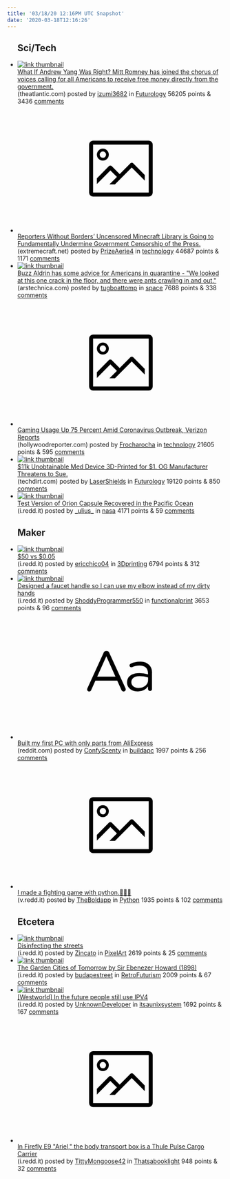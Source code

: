 ```yaml
---
title: '03/18/20 12:16PM UTC Snapshot'
date: '2020-03-18T12:16:26'
---
```

<ul>
<h2>Sci/Tech</h2>

<li><a href='https://www.theatlantic.com/politics/archive/2020/03/coronavirus-romney-yang-money/608134/'><img src='https://a.thumbs.redditmedia.com/ddjhXWmn9Mw4SKgCr-sq-GaaALEEWF2yuWt47pAPXx8.jpg' alt='link thumbnail'></a><div><div class='linkTitle'><a href='https://www.theatlantic.com/politics/archive/2020/03/coronavirus-romney-yang-money/608134/'>What If Andrew Yang Was Right? Mitt Romney has joined the chorus of voices calling for all Americans to receive free money directly from the government.</a></div>(theatlantic.com) posted by <a href='https://www.reddit.com/user/izumi3682'>izumi3682</a> in <a href='https://www.reddit.com/r/Futurology'>Futurology</a> 56205 points & 3436 <a href='https://www.reddit.com/r/Futurology/comments/fk4r9t/what_if_andrew_yang_was_right_mitt_romney_has/'>comments</a></div></li>

<li><a href='https://www.extremecraft.net/news/uncensored-minecraft-library/'><svg version='1.1' viewBox='-34 -14 104 64' preserveAspectRatio='xMidYMid meet' xmlns='http://www.w3.org/2000/svg' xmlns:xlink='http://www.w3.org/1999/xlink'>
    <title>link thumbnail</title>
    <path d='M32,4H4A2,2,0,0,0,2,6V30a2,2,0,0,0,2,2H32a2,2,0,0,0,2-2V6A2,2,0,0,0,32,4ZM4,30V6H32V30Z'></path>
    <path d='M8.92,14a3,3,0,1,0-3-3A3,3,0,0,0,8.92,14Zm0-4.6A1.6,1.6,0,1,1,7.33,11,1.6,1.6,0,0,1,8.92,9.41Z'></path>
    <path d='M22.78,15.37l-5.4,5.4-4-4a1,1,0,0,0-1.41,0L5.92,22.9v2.83l6.79-6.79L16,22.18l-3.75,3.75H15l8.45-8.45L30,24V21.18l-5.81-5.81A1,1,0,0,0,22.78,15.37Z'></path>
    </svg></a><div><div class='linkTitle'><a href='https://www.extremecraft.net/news/uncensored-minecraft-library/'>Reporters Without Borders’ Uncensored Minecraft Library is Going to Fundamentally Undermine Government Censorship of the Press.</a></div>(extremecraft.net) posted by <a href='https://www.reddit.com/user/PrizeAerie4'>PrizeAerie4</a> in <a href='https://www.reddit.com/r/technology'>technology</a> 44687 points & 1171 <a href='https://www.reddit.com/r/technology/comments/fk500o/reporters_without_borders_uncensored_minecraft/'>comments</a></div></li>

<li><a href='https://arstechnica.com/science/2020/03/dont-worry-buzz-aldrin-is-protecting-himself-from-the-coronavirus/'><img src='https://b.thumbs.redditmedia.com/c0F89K8NlCeL7ojWtinmto_sXwjL6hFoe1IsE_6SoBg.jpg' alt='link thumbnail'></a><div><div class='linkTitle'><a href='https://arstechnica.com/science/2020/03/dont-worry-buzz-aldrin-is-protecting-himself-from-the-coronavirus/'>Buzz Aldrin has some advice for Americans in quarantine - "We looked at this one crack in the floor, and there were ants crawling in and out."</a></div>(arstechnica.com) posted by <a href='https://www.reddit.com/user/tugboattomp'>tugboattomp</a> in <a href='https://www.reddit.com/r/space'>space</a> 7688 points & 338 <a href='https://www.reddit.com/r/space/comments/fkin23/buzz_aldrin_has_some_advice_for_americans_in/'>comments</a></div></li>

<li><a href='https://www.hollywoodreporter.com/news/gaming-usage-up-75-percent-coronavirus-outbreak-verizon-reports-1285140'><svg version='1.1' viewBox='-34 -14 104 64' preserveAspectRatio='xMidYMid meet' xmlns='http://www.w3.org/2000/svg' xmlns:xlink='http://www.w3.org/1999/xlink'>
    <title>link thumbnail</title>
    <path d='M32,4H4A2,2,0,0,0,2,6V30a2,2,0,0,0,2,2H32a2,2,0,0,0,2-2V6A2,2,0,0,0,32,4ZM4,30V6H32V30Z'></path>
    <path d='M8.92,14a3,3,0,1,0-3-3A3,3,0,0,0,8.92,14Zm0-4.6A1.6,1.6,0,1,1,7.33,11,1.6,1.6,0,0,1,8.92,9.41Z'></path>
    <path d='M22.78,15.37l-5.4,5.4-4-4a1,1,0,0,0-1.41,0L5.92,22.9v2.83l6.79-6.79L16,22.18l-3.75,3.75H15l8.45-8.45L30,24V21.18l-5.81-5.81A1,1,0,0,0,22.78,15.37Z'></path>
    </svg></a><div><div class='linkTitle'><a href='https://www.hollywoodreporter.com/news/gaming-usage-up-75-percent-coronavirus-outbreak-verizon-reports-1285140'>Gaming Usage Up 75 Percent Amid Coronavirus Outbreak, Verizon Reports</a></div>(hollywoodreporter.com) posted by <a href='https://www.reddit.com/user/Frocharocha'>Frocharocha</a> in <a href='https://www.reddit.com/r/technology'>technology</a> 21605 points & 595 <a href='https://www.reddit.com/r/technology/comments/fkg4xy/gaming_usage_up_75_percent_amid_coronavirus/'>comments</a></div></li>

<li><a href='https://www.techdirt.com/articles/20200317/04381644114/volunteers-3d-print-unobtainable-11000-valve-1-to-keep-covid-19-patients-alive-original-manufacturer-threatens-to-sue.shtml'><img src='https://b.thumbs.redditmedia.com/G31l-oYrfHPunjsgb8VybbQ9YqtQFA5P4bi1gegALVw.jpg' alt='link thumbnail'></a><div><div class='linkTitle'><a href='https://www.techdirt.com/articles/20200317/04381644114/volunteers-3d-print-unobtainable-11000-valve-1-to-keep-covid-19-patients-alive-original-manufacturer-threatens-to-sue.shtml'>$11k Unobtainable Med Device 3D-Printed for $1. OG Manufacturer Threatens to Sue.</a></div>(techdirt.com) posted by <a href='https://www.reddit.com/user/LaserShields'>LaserShields</a> in <a href='https://www.reddit.com/r/Futurology'>Futurology</a> 19120 points & 850 <a href='https://www.reddit.com/r/Futurology/comments/fki4he/11k_unobtainable_med_device_3dprinted_for_1_og/'>comments</a></div></li>

<li><a href='https://i.redd.it/hqpr0uyy98n41.jpg'><img src='https://b.thumbs.redditmedia.com/1KFdqZbP4CYnyWc3SjEFoboXA4nYoPJo7wBmX8RFFwE.jpg' alt='link thumbnail'></a><div><div class='linkTitle'><a href='https://i.redd.it/hqpr0uyy98n41.jpg'>Test Version of Orion Capsule Recovered in the Pacific Ocean</a></div>(i.redd.it) posted by <a href='https://www.reddit.com/user/_ulius_'>_ulius_</a> in <a href='https://www.reddit.com/r/nasa'>nasa</a> 4171 points & 59 <a href='https://www.reddit.com/r/nasa/comments/fk4izi/test_version_of_orion_capsule_recovered_in_the/'>comments</a></div></li>

<h2>Maker</h2>

<li><a href='https://i.redd.it/452w7h7c09n41.jpg'><img src='https://a.thumbs.redditmedia.com/WFQ_d-N3Y7WbruA-q6JjZEu9-NM_vBWKCyR15xHYh10.jpg' alt='link thumbnail'></a><div><div class='linkTitle'><a href='https://i.redd.it/452w7h7c09n41.jpg'>$50 vs $0.05</a></div>(i.redd.it) posted by <a href='https://www.reddit.com/user/ericchico04'>ericchico04</a> in <a href='https://www.reddit.com/r/3Dprinting'>3Dprinting</a> 6794 points & 312 <a href='https://www.reddit.com/r/3Dprinting/comments/fk6sdm/50_vs_005/'>comments</a></div></li>

<li><a href='https://i.redd.it/v9qadn8lgan41.jpg'><img src='https://a.thumbs.redditmedia.com/dXFMxwCFL7RbSALa68QTAdTfS58ToUIMr2tYqwT9br8.jpg' alt='link thumbnail'></a><div><div class='linkTitle'><a href='https://i.redd.it/v9qadn8lgan41.jpg'>Designed a faucet handle so I can use my elbow instead of my dirty hands</a></div>(i.redd.it) posted by <a href='https://www.reddit.com/user/ShoddyProgrammer550'>ShoddyProgrammer550</a> in <a href='https://www.reddit.com/r/functionalprint'>functionalprint</a> 3653 points & 96 <a href='https://www.reddit.com/r/functionalprint/comments/fkbxf3/designed_a_faucet_handle_so_i_can_use_my_elbow/'>comments</a></div></li>

<li><a href='https://www.reddit.com/r/buildapc/comments/fkbiah/built_my_first_pc_with_only_parts_from_aliexpress/'><svg version='1.1' viewBox='-34 -12 104 64' preserveAspectRatio='xMidYMid slice' xmlns='http://www.w3.org/2000/svg' xmlns:xlink='http://www.w3.org/1999/xlink'>
    <title>text link thumbnail</title>
    <path d='M12.19,8.84a1.45,1.45,0,0,0-1.4-1h-.12a1.46,1.46,0,0,0-1.42,1L1.14,26.56a1.29,1.29,0,0,0-.14.59,1,1,0,0,0,1,1,1.12,1.12,0,0,0,1.08-.77l2.08-4.65h11l2.08,4.59a1.24,1.24,0,0,0,1.12.83,1.08,1.08,0,0,0,1.08-1.08,1.64,1.64,0,0,0-.14-.57ZM6.08,20.71l4.59-10.22,4.6,10.22Z'>
    </path>
    <path d='M32.24,14.78A6.35,6.35,0,0,0,27.6,13.2a11.36,11.36,0,0,0-4.7,1,1,1,0,0,0-.58.89,1,1,0,0,0,.94.92,1.23,1.23,0,0,0,.39-.08,8.87,8.87,0,0,1,3.72-.81c2.7,0,4.28,1.33,4.28,3.92v.5a15.29,15.29,0,0,0-4.42-.61c-3.64,0-6.14,1.61-6.14,4.64v.05c0,2.95,2.7,4.48,5.37,4.48a6.29,6.29,0,0,0,5.19-2.48V26.9a1,1,0,0,0,1,1,1,1,0,0,0,1-1.06V19A5.71,5.71,0,0,0,32.24,14.78Zm-.56,7.7c0,2.28-2.17,3.89-4.81,3.89-1.94,0-3.61-1.06-3.61-2.86v-.06c0-1.8,1.5-3,4.2-3a15.2,15.2,0,0,1,4.22.61Z'>
    </path>
    </svg></a><div><div class='linkTitle'><a href='https://www.reddit.com/r/buildapc/comments/fkbiah/built_my_first_pc_with_only_parts_from_aliexpress/'>Built my first PC with only parts from AliExpress</a></div>(reddit.com) posted by <a href='https://www.reddit.com/user/ConfyScenty'>ConfyScenty</a> in <a href='https://www.reddit.com/r/buildapc'>buildapc</a> 1997 points & 256 <a href='https://www.reddit.com/r/buildapc/comments/fkbiah/built_my_first_pc_with_only_parts_from_aliexpress/'>comments</a></div></li>

<li><a href='https://v.redd.it/500l5gvg49n41'><svg version='1.1' viewBox='-34 -14 104 64' preserveAspectRatio='xMidYMid meet' xmlns='http://www.w3.org/2000/svg' xmlns:xlink='http://www.w3.org/1999/xlink'>
    <title>link thumbnail</title>
    <path d='M32,4H4A2,2,0,0,0,2,6V30a2,2,0,0,0,2,2H32a2,2,0,0,0,2-2V6A2,2,0,0,0,32,4ZM4,30V6H32V30Z'></path>
    <path d='M8.92,14a3,3,0,1,0-3-3A3,3,0,0,0,8.92,14Zm0-4.6A1.6,1.6,0,1,1,7.33,11,1.6,1.6,0,0,1,8.92,9.41Z'></path>
    <path d='M22.78,15.37l-5.4,5.4-4-4a1,1,0,0,0-1.41,0L5.92,22.9v2.83l6.79-6.79L16,22.18l-3.75,3.75H15l8.45-8.45L30,24V21.18l-5.81-5.81A1,1,0,0,0,22.78,15.37Z'></path>
    </svg></a><div><div class='linkTitle'><a href='https://v.redd.it/500l5gvg49n41'>I made a fighting game with python.👊👊👊</a></div>(v.redd.it) posted by <a href='https://www.reddit.com/user/TheBoldapp'>TheBoldapp</a> in <a href='https://www.reddit.com/r/Python'>Python</a> 1935 points & 102 <a href='https://www.reddit.com/r/Python/comments/fk776g/i_made_a_fighting_game_with_python/'>comments</a></div></li>

<h2>Etcetera</h2>

<li><a href='https://i.redd.it/163meffxvan41.png'><img src='https://b.thumbs.redditmedia.com/aHs_S5-hVp7DuSkQWz-cEcsPAW9X6KN4swOdeefUQeo.jpg' alt='link thumbnail'></a><div><div class='linkTitle'><a href='https://i.redd.it/163meffxvan41.png'>Disinfecting the streets</a></div>(i.redd.it) posted by <a href='https://www.reddit.com/user/Zincato'>Zincato</a> in <a href='https://www.reddit.com/r/PixelArt'>PixelArt</a> 2619 points & 25 <a href='https://www.reddit.com/r/PixelArt/comments/fkdf68/disinfecting_the_streets/'>comments</a></div></li>

<li><a href='https://i.redd.it/dzjfyhvwb9n41.jpg'><img src='https://a.thumbs.redditmedia.com/wn2hmBSYrqnAyFTHiiEv71iEub0ReBOrao5fgpAaNT0.jpg' alt='link thumbnail'></a><div><div class='linkTitle'><a href='https://i.redd.it/dzjfyhvwb9n41.jpg'>The Garden Cities of Tomorrow by Sir Ebenezer Howard (1898)</a></div>(i.redd.it) posted by <a href='https://www.reddit.com/user/budapestreet'>budapestreet</a> in <a href='https://www.reddit.com/r/RetroFuturism'>RetroFuturism</a> 2009 points & 67 <a href='https://www.reddit.com/r/RetroFuturism/comments/fk7vhe/the_garden_cities_of_tomorrow_by_sir_ebenezer/'>comments</a></div></li>

<li><a href='https://i.redd.it/u0p60y7co9n41.png'><img src='https://a.thumbs.redditmedia.com/GLHS-cS9V8GUzQqDMK3-yNV1iGMQA7SUTPVvXAcTi80.jpg' alt='link thumbnail'></a><div><div class='linkTitle'><a href='https://i.redd.it/u0p60y7co9n41.png'>[Westworld] In the future people still use IPV4</a></div>(i.redd.it) posted by <a href='https://www.reddit.com/user/UnknownDeveloper'>UnknownDeveloper</a> in <a href='https://www.reddit.com/r/itsaunixsystem'>itsaunixsystem</a> 1692 points & 167 <a href='https://www.reddit.com/r/itsaunixsystem/comments/fk93dc/westworld_in_the_future_people_still_use_ipv4/'>comments</a></div></li>

<li><a href='https://i.redd.it/nlfq1zaqr9n41.png'><svg version='1.1' viewBox='-34 -14 104 64' preserveAspectRatio='xMidYMid meet' xmlns='http://www.w3.org/2000/svg' xmlns:xlink='http://www.w3.org/1999/xlink'>
    <title>link thumbnail</title>
    <path d='M32,4H4A2,2,0,0,0,2,6V30a2,2,0,0,0,2,2H32a2,2,0,0,0,2-2V6A2,2,0,0,0,32,4ZM4,30V6H32V30Z'></path>
    <path d='M8.92,14a3,3,0,1,0-3-3A3,3,0,0,0,8.92,14Zm0-4.6A1.6,1.6,0,1,1,7.33,11,1.6,1.6,0,0,1,8.92,9.41Z'></path>
    <path d='M22.78,15.37l-5.4,5.4-4-4a1,1,0,0,0-1.41,0L5.92,22.9v2.83l6.79-6.79L16,22.18l-3.75,3.75H15l8.45-8.45L30,24V21.18l-5.81-5.81A1,1,0,0,0,22.78,15.37Z'></path>
    </svg></a><div><div class='linkTitle'><a href='https://i.redd.it/nlfq1zaqr9n41.png'>In Firefly E9 "Ariel," the body transport box is a Thule Pulse Cargo Carrier</a></div>(i.redd.it) posted by <a href='https://www.reddit.com/user/TittyMongoose42'>TittyMongoose42</a> in <a href='https://www.reddit.com/r/Thatsabooklight'>Thatsabooklight</a> 948 points & 32 <a href='https://www.reddit.com/r/Thatsabooklight/comments/fk9gle/in_firefly_e9_ariel_the_body_transport_box_is_a/'>comments</a></div></li>

</ul>
